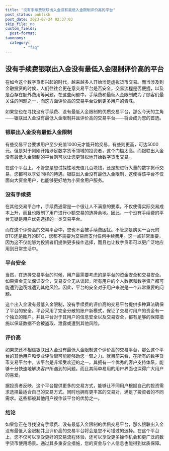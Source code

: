 ```yaml
---
title: "没有手续费银联出入金没有最低入金限制评价高的平台"
post_status: publish
post_date: 2023-07-24 02:37:03
skip_file: no
custom_fields: 
  post-format: 
taxonomy:
  category:
        - "faq"
---
```


## 没有手续费银联出入金没有最低入金限制评价高的平台

在如今这个数字货币兴起的时代，越来越多人开始涉足虚拟货币交易。而当涉及到金融投资的时候，人们往往会更在意交易平台是否安全，交易流程是否便捷，以及是否存在额外费用等问题。在这些问题中，手续费和最低入金限制成为了顾客们最关注的问题之一，而这方面评价高的交易平台受到更多用户的青睐。

如果您也在寻找没有手续费、没有最低入金限制的优质交易平台，那么今天的主角——银联出入金没有最低入金限制并且评价高的交易平台——将会成为您的首选。

### 银联出入金没有最低入金限制

有些交易平台要求用户至少充值1000元才能开始交易，有些则更高，可达5000元。但是对于刚刚开始涉足数字货币领域的投资者，这个门槛太高。而银联出入金没有最低入金限制的平台则可以让您更轻松地开始数字货币交易。

在这个平台上，不管您是想试探性地充值几百块钱，还是想进行大量的数字货币交易，您都可以享受同样的待遇。银联出入金没有最低入金限制，这使得该平台不仅面向大资金用户，也能够更好地为小资金用户服务。

### 没有手续费

在其他交易平台中，手续费通常是一个很让人不满意的要素。不仅使得实际交易成本上升，而且也限制了用户进行小额交易的选择余地。因此，一个没有手续费的平台无疑是用户优先选择的一类交易平台。

而在这个评价高的交易平台中，您也不会被手续费困扰。不管您是购买一百元的BTC还是数万的BTC，您都不需要为交易而支付任何手续费用。这一点非常重要，因为这不仅能够为投资者们提供更多操作选择，而且也让数字货币可以更广泛地应用到日常生活中。

### 平台安全

当然，在选择交易平台的时候，用户最需要考虑的是平台的资金安全和交易安全。如果资金无法保证安全，交易安全无从谈起，所有用户的个人数据和数字资产都可能遭到盗窃或遭到其他风险。因此，平台的安全对于用户来说是一个非常重要的问题。

这个出入金没有最低入金限制，没有手续费的评价高的交易平台提供多种算法确保了平台的安全。平台采用了完全分散的账户新模式，保证了交易时用户的资金有一个独立的账户。并且平台对于其用户的信息安全以及交易安全，都有足够的保障措施以保证数据不会被盗取、泄露或遭到其他风险。

### 评价高

如果您还不相信银联出入金没有最低入金限制这个评价高的交易平台，那么这个平台的其他用户和专业评价很可能能够助您一臂之力。就目前来看，在所有的数字货币交易平台中，该平台是非常受欢迎的之一。其拥有一个优秀的客户支持体系，能够十分快速地解决客户所遇到的问题。而且其简单易用的用户界面也深得广大用户的喜爱。

据投资者反映，这个平台提供更多的交易方式，能够让不同用户根据自己的投资需求选择最适合自己的交易方式。同时也拥有更丰富的交易对，满足了投资者的不同需求。这些都被其他用户视作该平台的优势之一。

### 结论

如果您正在寻找没有手续费、没有最低入金限制的优质交易平台，那么银联出入金没有最低入金限制并且评价高的交易平台将会是您不可错过的选择。在这个平台上，您不仅可以享受更好的交易流程体验，还可以享受更多操作机会和更广泛的数字货币使用场景。通过其多重安全措施，您的资金与个人信息也能得到优质保障。
